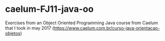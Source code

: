 # caelum-FJ11-java-oo
Exercises from an Object Oriented Programming Java course from Caelum that I took in may 2017 
(https://www.caelum.com.br/curso-java-orientacao-objetos)

